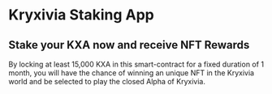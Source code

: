 # Kryxivia Staking App

## Stake your KXA now and receive NFT Rewards

By locking at least 15,000 KXA in this smart-contract for a fixed duration of 1 month, you will have the chance of winning an unique NFT in the Kryxivia world and be selected to play the closed Alpha of Kryxivia.
